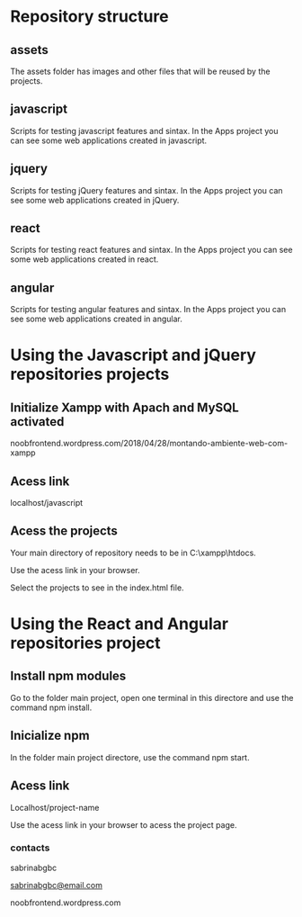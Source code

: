 # Repository structure

## assets
The assets folder has images and other files that will be reused by the projects.

## javascript
Scripts for testing javascript features and sintax. In the Apps project you can see some web applications created in javascript.

## jquery
Scripts for testing jQuery features and sintax. In the Apps project you can see some web applications created in jQuery.

## react
Scripts for testing react features and sintax. In the Apps project you can see some web applications created in react.

## angular
Scripts for testing angular features and sintax. In the Apps project you can see some web applications created in angular.


# Using the Javascript and jQuery repositories projects

## Initialize Xampp with Apach and MySQL activated
noobfrontend.wordpress.com/2018/04/28/montando-ambiente-web-com-xampp

## Acess link
localhost/javascript


## Acess the projects
Your main directory of repository needs to be in C:\xampp\htdocs.

Use the acess link in your browser.

Select the projects to see in the index.html file.


# Using the React and Angular repositories project

## Install npm modules
Go to the folder main project, open one terminal in this directore and use the command npm install.

## Inicialize npm
In the folder main project directore, use the command npm start.

## Acess link
Localhost/project-name 

Use the acess link in your browser to acess the project page.


### contacts
sabrinabgbc

sabrinabgbc@email.com

noobfrontend.wordpress.com

